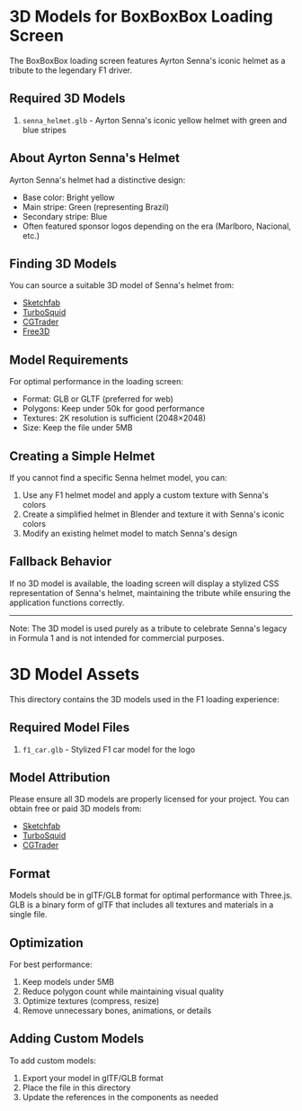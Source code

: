 # 3D Models for BoxBoxBox Loading Screen

The BoxBoxBox loading screen features Ayrton Senna's iconic helmet as a tribute to the legendary F1 driver.

## Required 3D Models

1. `senna_helmet.glb` - Ayrton Senna's iconic yellow helmet with green and blue stripes

## About Ayrton Senna's Helmet

Ayrton Senna's helmet had a distinctive design:
- Base color: Bright yellow
- Main stripe: Green (representing Brazil)
- Secondary stripe: Blue
- Often featured sponsor logos depending on the era (Marlboro, Nacional, etc.)

## Finding 3D Models

You can source a suitable 3D model of Senna's helmet from:

- [Sketchfab](https://sketchfab.com/search?q=senna+helmet&type=models)
- [TurboSquid](https://www.turbosquid.com/Search/Index.cfm?keyword=f1+helmet)
- [CGTrader](https://www.cgtrader.com/3d-models?keywords=f1+helmet)
- [Free3D](https://free3d.com/3d-models/f1-helmet)

## Model Requirements

For optimal performance in the loading screen:

- Format: GLB or GLTF (preferred for web)
- Polygons: Keep under 50k for good performance
- Textures: 2K resolution is sufficient (2048×2048)
- Size: Keep the file under 5MB

## Creating a Simple Helmet

If you cannot find a specific Senna helmet model, you can:

1. Use any F1 helmet model and apply a custom texture with Senna's colors
2. Create a simplified helmet in Blender and texture it with Senna's iconic colors
3. Modify an existing helmet model to match Senna's design

## Fallback Behavior

If no 3D model is available, the loading screen will display a stylized CSS representation of Senna's helmet, maintaining the tribute while ensuring the application functions correctly.

---

Note: The 3D model is used purely as a tribute to celebrate Senna's legacy in Formula 1 and is not intended for commercial purposes.

# 3D Model Assets

This directory contains the 3D models used in the F1 loading experience:

## Required Model Files

1. `f1_car.glb` - Stylized F1 car model for the logo

## Model Attribution

Please ensure all 3D models are properly licensed for your project. You can obtain free or paid 3D models from:

- [Sketchfab](https://sketchfab.com/)
- [TurboSquid](https://www.turbosquid.com/)
- [CGTrader](https://www.cgtrader.com/)

## Format

Models should be in glTF/GLB format for optimal performance with Three.js. GLB is a binary form of glTF that includes all textures and materials in a single file.

## Optimization

For best performance:

1. Keep models under 5MB
2. Reduce polygon count while maintaining visual quality
3. Optimize textures (compress, resize)
4. Remove unnecessary bones, animations, or details

## Adding Custom Models

To add custom models:

1. Export your model in glTF/GLB format
2. Place the file in this directory
3. Update the references in the components as needed 